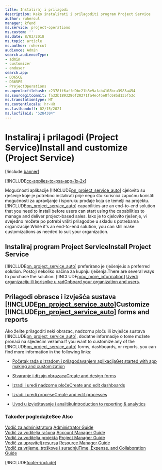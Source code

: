 ```yaml
---
title: Instaliraj i prilagodi
description: Kako instalirati i prilagoditi program Project Service
author: ruhercul
manager: kfend
ms.service: project-operations
ms.custom: ''
ms.date: 8/03/2018
ms.topic: article
ms.author: ruhercul
audience: Admin
search.audienceType:
- admin
- customizer
- enduser
search.app:
- D365CE
- D365PS
- ProjectOperations
ms.openlocfilehash: c2378ff6affd9bc21b8e9afab4108bca3983a454
ms.sourcegitcommit: fa32b1893286f20271fa4ec4be8fc68bd135f53c
ms.translationtype: HT
ms.contentlocale: hr-HR
ms.lasthandoff: 02/15/2021
ms.locfileid: "5284304"
---
```

# <a name="install-and-customize-project-service"></a><span data-ttu-id="28635-103">Instaliraj i prilagodi (Project Service)</span><span class="sxs-lookup"><span data-stu-id="28635-103">Install and customize (Project Service)</span></span>

[!include [banner](../includes/psa-now-project-operations.md)]

[!INCLUDE[cc-applies-to-psa-app-1x-2x](../includes/cc-applies-to-psa-app-1x-2x.md)]

<span data-ttu-id="28635-104">Mogućnosti aplikacije [!INCLUDE[pn_project_service_auto](../includes/pn-project-service-auto.md)] cjelovito su rješenje koje je potrebno instalirati prije nego što korisnici započnu koristiti mogućnosti za upravljanje i isporuku prodaje koja se temelji na projektu.</span><span class="sxs-lookup"><span data-stu-id="28635-104">[!INCLUDE[pn_project_service_auto](../includes/pn-project-service-auto.md)] capabilities are an end-to-end solution that you need to install before users can start using the capabilities to manage and deliver project-based sales.</span></span> <span data-ttu-id="28635-105">Iako je to cjelovito rješenje, vi svejedno možete po potrebi vršiti prilagodbe u skladu s potrebama organizacije.</span><span class="sxs-lookup"><span data-stu-id="28635-105">While it's an end-to-end solution, you can still make customizations as needed to suit your organization.</span></span>  
<!-- TODO: I expect to find the information on how to get and install this here. Please find that and add it here. Same for Project Service.--> 
  
## <a name="install-project-service"></a><span data-ttu-id="28635-106">Instaliraj program Project Service</span><span class="sxs-lookup"><span data-stu-id="28635-106">Install Project Service</span></span>  
 [!INCLUDE[pn_project_service_auto](../includes/pn-project-service-auto.md)] <span data-ttu-id="28635-107">preferirano je rješenje.</span><span class="sxs-lookup"><span data-stu-id="28635-107">is a preferred solution.</span></span> <span data-ttu-id="28635-108">Postoji nekoliko načina za kupnju rješenja.</span><span class="sxs-lookup"><span data-stu-id="28635-108">There are several ways to purchase the solution.</span></span> [!INCLUDE[proc_more_information](../includes/proc-more-information.md)] <span data-ttu-id="28635-109">[Uvedi organizaciju ili korisnike u rad](https://docs.microsoft.com/dynamics365/customerengagement/on-premises/admin/onboard-your-organization-and-users-to-dynamics-365-online)</span><span class="sxs-lookup"><span data-stu-id="28635-109">[Onboard your organization and users](https://docs.microsoft.com/dynamics365/customerengagement/on-premises/admin/onboard-your-organization-and-users-to-dynamics-365-online).</span></span>  
  
## <a name="customize-pn_project_service_auto-forms-and-reports"></a><span data-ttu-id="28635-110">Prilagodi obrasce i izvješća sustava [!INCLUDE[pn_project_service_auto](../includes/pn-project-service-auto.md)]</span><span class="sxs-lookup"><span data-stu-id="28635-110">Customize [!INCLUDE[pn_project_service_auto](../includes/pn-project-service-auto.md)] forms and reports</span></span>  
 <span data-ttu-id="28635-111">Ako želite prilagoditi neki obrazac, nadzornu ploču ili izvješće sustava [!INCLUDE[pn_project_service_auto](../includes/pn-project-service-auto.md)], dodatne informacije o tome možete pronaći na sljedećim vezama:</span><span class="sxs-lookup"><span data-stu-id="28635-111">If you want to customize any of the [!INCLUDE[pn_project_service_auto](../includes/pn-project-service-auto.md)] forms, dashboards, or reports, you can find more information in the following links:</span></span>  
  
- [<span data-ttu-id="28635-112">Početak rada s izradom i prilagođavanjem aplikacija</span><span class="sxs-lookup"><span data-stu-id="28635-112">Get started with app making and customization</span></span>](https://docs.microsoft.com/dynamics365/customerengagement/on-premises/customize/getting-started-customization)  
  
- [<span data-ttu-id="28635-113">Stvaranje i dizajn obrazaca</span><span class="sxs-lookup"><span data-stu-id="28635-113">Create and design forms</span></span>](https://docs.microsoft.com/dynamics365/customerengagement/on-premises/customize/create-design-forms)  
  
- [<span data-ttu-id="28635-114">Izradi i uredi nadzorne ploče</span><span class="sxs-lookup"><span data-stu-id="28635-114">Create and edit dashboards</span></span>](https://docs.microsoft.com/dynamics365/customerengagement/on-premises/customize/create-edit-dashboards)  
  
- [<span data-ttu-id="28635-115">Izradi i uredi procese</span><span class="sxs-lookup"><span data-stu-id="28635-115">Create and edit processes</span></span>](https://docs.microsoft.com/dynamics365/customerengagement/on-premises/customize/guide-staff-through-common-tasks-processes)  
  
- [<span data-ttu-id="28635-116">Uvod u izvještavanje i analitiku</span><span class="sxs-lookup"><span data-stu-id="28635-116">Introduction to reporting & analytics</span></span>](https://docs.microsoft.com/dynamics365/customerengagement/on-premises/analytics/reporting-analytics-with-dynamics-365)  
  
### <a name="see-also"></a><span data-ttu-id="28635-117">Također pogledajte</span><span class="sxs-lookup"><span data-stu-id="28635-117">See Also</span></span>  
 <span data-ttu-id="28635-118">[Vodič za administratora](../psa/admin-guide.md) </span><span class="sxs-lookup"><span data-stu-id="28635-118">[Administrator Guide](../psa/admin-guide.md) </span></span>  
 <span data-ttu-id="28635-119">[Vodič za voditelja računa](../psa/account-manager-guide.md) </span><span class="sxs-lookup"><span data-stu-id="28635-119">[Account Manager Guide](../psa/account-manager-guide.md) </span></span>  
 <span data-ttu-id="28635-120">[Vodič za voditelja projekta](../psa/project-manager-guide.md) </span><span class="sxs-lookup"><span data-stu-id="28635-120">[Project Manager Guide](../psa/project-manager-guide.md) </span></span>  
 <span data-ttu-id="28635-121">[Vodič za upravitelj resursa](../psa/resource-manager-guide.md) </span><span class="sxs-lookup"><span data-stu-id="28635-121">[Resource Manager Guide](../psa/resource-manager-guide.md) </span></span>  
 [<span data-ttu-id="28635-122">Vodič za vrijeme, troškove i suradnju</span><span class="sxs-lookup"><span data-stu-id="28635-122">Time, Expense, and Collaboration Guide</span></span>](../psa/time-expense-collaboration-guide.md)


[!INCLUDE[footer-include](../includes/footer-banner.md)]
